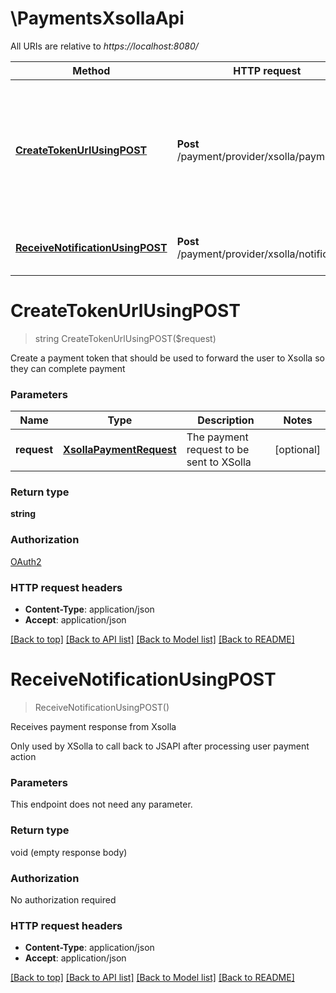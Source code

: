 # \PaymentsXsollaApi

All URIs are relative to *https://localhost:8080/*

Method | HTTP request | Description
------------- | ------------- | -------------
[**CreateTokenUrlUsingPOST**](PaymentsXsollaApi.md#CreateTokenUrlUsingPOST) | **Post** /payment/provider/xsolla/payment | Create a payment token that should be used to forward the user to Xsolla so they can complete payment
[**ReceiveNotificationUsingPOST**](PaymentsXsollaApi.md#ReceiveNotificationUsingPOST) | **Post** /payment/provider/xsolla/notifications | Receives payment response from Xsolla


# **CreateTokenUrlUsingPOST**
> string CreateTokenUrlUsingPOST($request)

Create a payment token that should be used to forward the user to Xsolla so they can complete payment


### Parameters

Name | Type | Description  | Notes
------------- | ------------- | ------------- | -------------
 **request** | [**XsollaPaymentRequest**](XsollaPaymentRequest.md)| The payment request to be sent to XSolla | [optional] 

### Return type

**string**

### Authorization

[OAuth2](../README.md#OAuth2)

### HTTP request headers

 - **Content-Type**: application/json
 - **Accept**: application/json

[[Back to top]](#) [[Back to API list]](../README.md#documentation-for-api-endpoints) [[Back to Model list]](../README.md#documentation-for-models) [[Back to README]](../README.md)

# **ReceiveNotificationUsingPOST**
> ReceiveNotificationUsingPOST()

Receives payment response from Xsolla

Only used by XSolla to call back to JSAPI after processing user payment action


### Parameters
This endpoint does not need any parameter.

### Return type

void (empty response body)

### Authorization

No authorization required

### HTTP request headers

 - **Content-Type**: application/json
 - **Accept**: application/json

[[Back to top]](#) [[Back to API list]](../README.md#documentation-for-api-endpoints) [[Back to Model list]](../README.md#documentation-for-models) [[Back to README]](../README.md)

